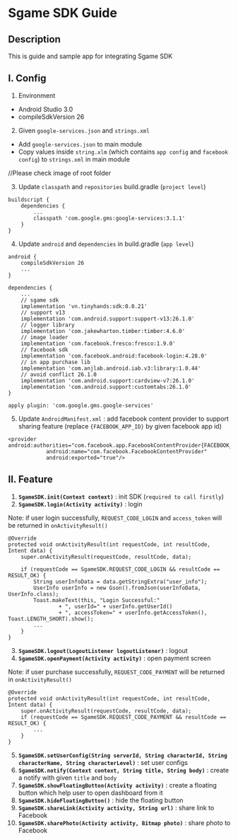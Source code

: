 # Sgame SDK Guide
## Description
This is guide and sample app for integrating Sgame SDK 
## I. Config
1. Environment
- Android Studio 3.0
- compileSdkVersion 26

2. Given `google-services.json` and `strings.xml`
- Add `google-services.json` to main module
- Copy values inside `string.xlm` (which contains `app config` and `facebook config`) to `strings.xml` in main module

//Please check image of root folder

3. Update `classpath` and `repositories` build.gradle (`project level`)
```
buildscript {
    dependencies {
        ...
        classpath 'com.google.gms:google-services:3.1.1'
    }
}
```
4. Update `android` and `dependencies` in build.gradle (`app level`)
```
android {
    compileSdkVersion 26
    ...
}
```

```
dependencies {
    ...
    // sgame sdk
    implementation 'vn.tinyhands:sdk:0.0.21'
    // support v13
    implementation 'com.android.support:support-v13:26.1.0'
    // logger library
    implementation 'com.jakewharton.timber:timber:4.6.0'
    // image loader
    implementation 'com.facebook.fresco:fresco:1.9.0'
    // facebook sdk
    implementation 'com.facebook.android:facebook-login:4.28.0'
    // in app purchase lib
    implementation 'com.anjlab.android.iab.v3:library:1.0.44'
    // avoid conflict 26.1.0
    implementation 'com.android.support:cardview-v7:26.1.0'
    implementation 'com.android.support:customtabs:26.1.0'
}

apply plugin: 'com.google.gms.google-services'
```

5. Update `AndroidManifest.xml` : add facebook content provider to support sharing feature (replace `{FACEBOOK_APP_ID}` by given facebook app id)
```
<provider android:authorities="com.facebook.app.FacebookContentProvider{FACEBOOK_APP_ID}"
            android:name="com.facebook.FacebookContentProvider"
            android:exported="true"/>
```

## II. Feature
1. **`SgameSDK.init(Context context)`** : init SDK (`required to call firstly`)
2. **`SgameSDK.login(Activity activity)`** : login

Note: if user login successfully, `REQUEST_CODE_LOGIN` and `access_token` will be returned in `onActivityResult()`
```
@Override
protected void onActivityResult(int requestCode, int resultCode, Intent data) {
    super.onActivityResult(requestCode, resultCode, data);

    if (requestCode == SgameSDK.REQUEST_CODE_LOGIN && resultCode == RESULT_OK) {
        String userInfoData = data.getStringExtra("user_info");
        UserInfo userInfo = new Gson().fromJson(userInfoData, UserInfo.class);
        Toast.makeText(this, "Login Successful:"
                + ", userId=" + userInfo.getUserId()
                + ", accessToken=" + userInfo.getAccessToken(), Toast.LENGTH_SHORT).show();
        ...
    }
}
```
3. **`SgameSDK.logout(LogoutListener logoutListener)`** : logout
4. **`SgameSDK.openPayment(Activity activity)`** : open payment screen

Note: if user purchase successfully, `REQUEST_CODE_PAYMENT` will be returned in `onActivityResult()`
```
@Override
protected void onActivityResult(int requestCode, int resultCode, Intent data) {
    super.onActivityResult(requestCode, resultCode, data);
    if (requestCode == SgameSDK.REQUEST_CODE_PAYMENT && resultCode == RESULT_OK) {
        ...
    }
}
```
5. **`SgameSDK.setUserConfig(String serverId, String characterId, String characterName, String characterLevel)`** : set user configs
6. **`SgameSDK.notify(Context context, String title, String body)`** : create a notify with given `title` and `body`
7. **`SgameSDK.showFloatingButton(Activity activity)`** : create a floating button which help user to open dashboard from it
8. **`SgameSDK.hideFloatingButton()`** : hide the floating button
9. **`SgameSDK.shareLink(Activity activity, String url)`** : share link to Facebook
10. **`SgameSDK.sharePhoto(Activity activity, Bitmap photo)`** : share photo to Facebook
